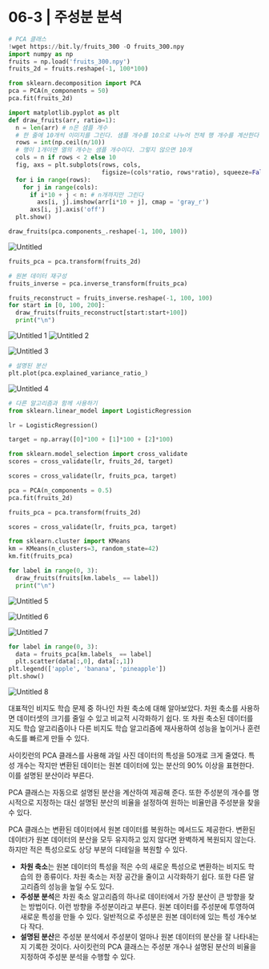 # 06-3 | 주성분 분석

```python
# PCA 클래스
!wget https://bit.ly/fruits_300 -O fruits_300.npy
import numpy as np
fruits = np.load('fruits_300.npy')
fruits_2d = fruits.reshape(-1, 100*100)

from sklearn.decomposition import PCA
pca = PCA(n_components = 50)
pca.fit(fruits_2d)

import matplotlib.pyplot as plt
def draw_fruits(arr, ratio=1):
  n = len(arr) # n은 샘플 개수
  # 한 줄에 10개씩 이미지를 그린다. 샘플 개수를 10으로 나누어 전체 행 개수를 계산한다
  rows = int(np.ceil(n/10))
  # 행이 1개이면 열의 개수는 샘플 개수이다. 그렇지 않으면 10개
  cols = n if rows < 2 else 10
  fig, axs = plt.subplots(rows, cols,
                          figsize=(cols*ratio, rows*ratio), squeeze=False)
  for i in range(rows):
    for j in range(cols):
      if i*10 + j < n: # n개까지만 그린다
        axs[i, j].imshow(arr[i*10 + j], cmap = 'gray_r')
      axs[i, j].axis('off')
  plt.show()

draw_fruits(pca.components_.reshape(-1, 100, 100))
```

![Untitled](https://user-images.githubusercontent.com/87055471/128161525-a2389f75-290d-4e04-bc0f-bc302f9c90e0.png)

```python
fruits_pca = pca.transform(fruits_2d)

# 원본 데이터 재구성
fruits_inverse = pca.inverse_transform(fruits_pca)

fruits_reconstruct = fruits_inverse.reshape(-1, 100, 100)
for start in [0, 100, 200]:
  draw_fruits(fruits_reconstruct[start:start+100])
  print("\n")
```
![Untitled 1](https://user-images.githubusercontent.com/87055471/128161539-6e5cc6b8-ba91-400a-8b3b-3703f74ea355.png)
![Untitled 2](https://user-images.githubusercontent.com/87055471/128161558-fccac5ba-8d1a-439e-a6f0-0d33c7e9d03d.png)

![Untitled 3](https://user-images.githubusercontent.com/87055471/128161568-0b1fae02-ddf8-4af2-bee6-c3733b6b79ac.png)

```python
# 설명된 분산
plt.plot(pca.explained_variance_ratio_)
```

![Untitled 4](https://user-images.githubusercontent.com/87055471/128161577-51c8d5c9-fbe5-4a75-88c2-b86603556316.png)

```python
# 다른 알고리즘과 함께 사용하기
from sklearn.linear_model import LogisticRegression

lr = LogisticRegression()

target = np.array([0]*100 + [1]*100 + [2]*100)

from sklearn.model_selection import cross_validate
scores = cross_validate(lr, fruits_2d, target)

scores = cross_validate(lr, fruits_pca, target)

pca = PCA(n_components = 0.5)
pca.fit(fruits_2d)

fruits_pca = pca.transform(fruits_2d)

scores = cross_validate(lr, fruits_pca, target)

from sklearn.cluster import KMeans
km = KMeans(n_clusters=3, random_state=42)
km.fit(fruits_pca)

for label in range(0, 3):
  draw_fruits(fruits[km.labels_ == label])
  print("\n")
```

![Untitled 5](https://user-images.githubusercontent.com/87055471/128161595-bfb562e7-1658-4471-85b6-644274717d5d.png)

![Untitled 6](https://user-images.githubusercontent.com/87055471/128161605-bb678ea5-c4bb-46d5-9d06-2ca8848bc5e5.png)

![Untitled 7](https://user-images.githubusercontent.com/87055471/128161613-303cd658-d160-4bd5-8d84-9abcb9841c7c.png)

```python
for label in range(0, 3):
  data = fruits_pca[km.labels_ == label]
  plt.scatter(data[:,0], data[:,1])
plt.legend(['apple', 'banana', 'pineapple'])
plt.show()
```

![Untitled 8](https://user-images.githubusercontent.com/87055471/128161629-ad7eeb60-85e9-462c-9e8c-9d323c452ac2.png)

대표적인 비지도 학습 문제 중 하나인 차원 축소에 대해 알아보았다. 차원 축소를 사용하면 데이터셋의 크기를 줄일 수 있고 비교적 시각화하기 쉽다. 또 차원 축소된 데이터를 지도 학습 알고리즘이나 다른 비지도 학습 알고리즘에 재사용하여 성능을 높이거나 훈련 속도를 빠르게 만들 수 있다.

사이킷런의 PCA 클래스를 사용해 과일 사진 데이터의 특성을 50개로 크게 줄였다. 특성 개수는 작지만 변환된 데이터는 원본 데이터에 있는 분산의 90% 이상을 표현한다. 이를 설명된 분산이라 부른다.

PCA 클래스는 자동으로 설명된 분산을 계산하여 제공해 준다. 또한 주성분의 개수를 명시적으로 지정하는 대신 설명된 분산의 비율을 설정하여 원하는 비율만큼 주성분을 찾을 수 있다.

PCA 클래스는 변환된 데이터에서 원본 데이터를 복원하는 메서드도 제공한다. 변환된 데이터가 원본 데이터의 분산을 모두 유지하고 있지 않다면 완벽하게 복원되지 않는다. 하지만 적은 특성으로도 상당 부분의 디테일을 복원할 수 있다.

- **차원 축소**는 원본 데이터의 특성을 적은 수의 새로운 특성으로 변환하는 비지도 학습의 한 종류이다. 차원 축소는 저장 공간을 줄이고 시각화하기 쉽다. 또한 다른 알고리즘의 성능을 높일 수도 있다.
- **주성분 분석**은 차원 축소 알고리즘의 하나로 데이터에서 가장 분산이 큰 방향을 찾는 방법이다. 이런 방향을 주성분이라고 부른다. 원본 데이터를 주성분에 투영하여 새로운 특성을 만들 수 있다. 일반적으로 주성분은 원본 데이터에 있는 특성 개수보다 작다.
- **설명된 분산**은 주성분 분석에서 주성분이 얼마나 원본 데이터의 분산을 잘 나타내는지 기록한 것이다. 사이킷런의 PCA 클래스는 주성분 개수나 설명된 분산의 비율을 지정하여 주성분 분석을 수행할 수 있다.
